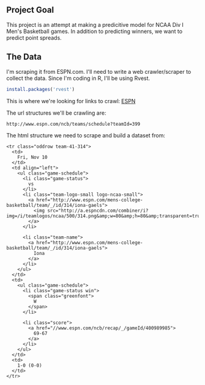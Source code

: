
## Project Goal

This project is an attempt at making a predicitive model for NCAA Div I Men's Basketball games. In addition to predicting winners, we want to predict point spreads.

## The Data

I'm scraping it from ESPN.com. I'll need to write a web crawler/scraper to collect the data. Since I'm coding in R, I'll be using Rvest.


```R
install.packages('rvest')
```

This is where we're looking for links to crawl: [ESPN](http://www.espn.com/mens-college-basketball/teams)

The url structures we'll be crawling are:
```
http://www.espn.com/ncb/teams/schedule?teamId=399

```

The html structure we need to scrape and build a dataset from:
```
<tr class="oddrow team-41-314">
  <td>
    Fri, Nov 10
  </td>
  <td align="left">
    <ul class="game-schedule">
      <li class="game-status">
        vs
      </li>
      <li class="team-logo-small logo-ncaa-small">
        <a href="http://www.espn.com/mens-college-basketball/team/_/id/314/iona-gaels">
          <img src="http://a.espncdn.com/combiner/i?img=/i/teamlogos/ncaa/500/314.png&amp;w=80&amp;h=80&amp;transparent=true">
        </a>
      </li>
      
      <li class="team-name">
        <a href="http://www.espn.com/mens-college-basketball/team/_/id/314/iona-gaels">
          Iona
        </a>
      </li>
    </ul>
  </td>
  <td>
    <ul class="game-schedule">
      <li class="game-status win">
        <span class="greenfont">
          W
        </span>
      </li>
      
      <li class="score">
        <a href="//www.espn.com/ncb/recap/_/gameId/400989985">
          69-67
        </a>
      </li>
    </ul>
  </td>
  <td>
    1-0 (0-0)
  </td>
</tr>
```